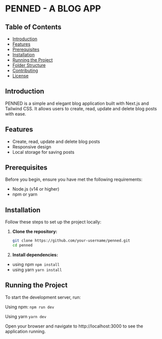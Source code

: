 # PENNED - A BLOG APP

## Table of Contents
- [Introduction](#introduction)
- [Features](#features)
- [Prerequisites](#prerequisites)
- [Installation](#installation)
- [Running the Project](#running-the-project)
- [Folder Structure](#folder-structure)
- [Contributing](#contributing)
- [License](#license)

## Introduction
PENNED is a simple and elegant blog application built with Next.js and Tailwind CSS. It allows users to create, read, update and delete blog posts with ease.

## Features
- Create, read, update and delete blog posts
- Responsive design
- Local storage for saving posts

## Prerequisites
Before you begin, ensure you have met the following requirements:
- Node.js (v14 or higher)
- npm or yarn

## Installation
Follow these steps to set up the project locally:

1. **Clone the repository:**
   ```sh
   git clone https://github.com/your-username/penned.git
   cd penned

1. **Install dependencies:** 
- using npm
`npm install`
- using yarn
`yarn install`

## Running the Project
To start the development server, run:

Using npm:
`npm run dev`

Using yarn
`yarn dev`

Open your browser and navigate to http://localhost:3000 to see the application running.